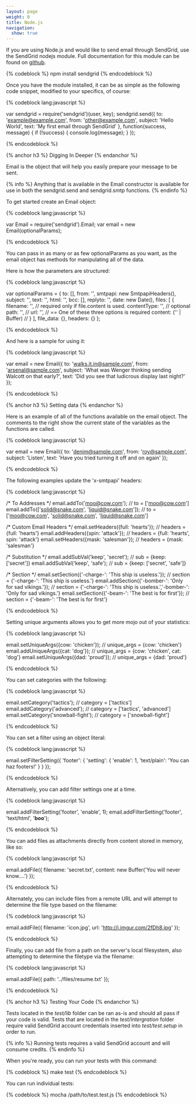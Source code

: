 ```yaml
---
layout: page
weight: 0
title: Node.js
navigation:
  show: true
---
```


If you are using Node.js and would like to send email through SendGrid, use the SendGrid nodejs module. Full documentation for this module can be found on [github](http://github.com/sendgrid/sendgrid-nodejs).



{% codeblock %}
npm install sendgrid
{% endcodeblock %}

<p>Once you have the module installed, it can be as simple as the following code snippet, modified to your specifics, of course:</p>


{% codeblock lang:javascript %}

var sendgrid  = require('sendgrid')(user, key);
sendgrid.send({
  to: 'example@example.com',
  from: 'other@example.com',
  subject: 'Hello World',
  text: 'My first email through SendGrid'
}, function(success, message) {
  if (!success) {
    console.log(message);
  }
});


{% endcodeblock %}


 
{% anchor h3 %} Digging In Deeper {% endanchor %}


Email is the object that will help you easily prepare your message to be sent.


{% info %} Anything that is available in the Email constructor is available for use in both the sendgrid.send and sendgrid.smtp functions. {% endinfo %}


To get started create an Email object:




{% codeblock lang:javascript %}

var Email = require('sendgrid').Email;
var email = new Email(optionalParams);


{% endcodeblock %}




You can pass in as many or as few optionalParams as you want, as the email object has methods for manipulating all of the data.

Here is how the parameters are structured:




{% codeblock lang:javascript %}

var optionalParams = {
  to: [],
  from: '',
  smtpapi: new SmtpapiHeaders(),
  subject: '',
  text: '',
  html: '',
  bcc: [],
  replyto: '',
  date: new Date(),
  files: [
    {
      filename: '',          // required only if file.content is used.
      contentType: '',       // optional
      path: '',              //
      url: '',               // == One of these three options is required
      content: ('' | Buffer) //
    }
  ],
  file_data: {},
  headers: {}
};


{% endcodeblock %}




And here is a sample for using it:




{% codeblock lang:javascript %}

var email = new Email({
  to: 'walks.it.in@sample.com',
  from: 'arsenal@sample.com',
  subject: 'What was Wenger thinking sending Walcott on that early?',
  text: 'Did you see that ludicrous display last night?'
});


{% endcodeblock %}


 
{% anchor h3 %} Setting data {% endanchor %}


Here is an example of all of the functions available on the email object. The comments to the right show the current state of the variables as the functions are called.




{% codeblock lang:javascript %}

var email = new Email({
  to: 'denim@sample.com',
  from: 'roy@sample.com',
  subject: 'Listen',
  text: 'Have you tried turning it off and on again'
});


{% endcodeblock %}




The following examples update the 'x-smtpapi' headers:




{% codeblock lang:javascript %}

/* To Addresses */
email.addTo('moo@cow.com');       // to = ['moo@cow.com']
email.addTo(['solid@snake.com',
            'liquid@snake.com']); // to = ['moo@cow.com', 'solid@snake.com', 'liquid@snake.com']

/* Custom Email Headers */
email.setHeaders({full: 'hearts'});   // headers = {full: 'hearts'}
email.addHeaders({spin: 'attack'});   // headers = {full: 'hearts', spin: 'attack'}
email.setHeaders({mask: 'salesman'}); // headers = {mask: 'salesman'}

/* Substitution */
email.addSubVal('keep', 'secret'); // sub = {keep: ['secret']}
email.addSubVal('keep', 'safe');   // sub = {keep: ['secret', 'safe']}

/* Section */
email.setSection({'-charge-': 'This ship is useless.'}); // section = {'-charge-': 'This ship is useless.'}
email.addSection({'-bomber-': 'Only for sad vikings.'}); // section = {'-charge-': 'This ship is useless.','-bomber-': 'Only for sad vikings.'}
email.setSection({'-beam-': 'The best is for first'});   // section = {'-beam-': 'The best is for first'}


{% endcodeblock %}




Setting unique arguments allows you to get more mojo out of your statistics:




{% codeblock lang:javascript %}

email.setUniqueArgs({cow: 'chicken'}); // unique_args = {cow: 'chicken'}
email.addUniqueArgs({cat: 'dog'});     // unique_args = {cow: 'chicken', cat: 'dog'}
email.setUniqueArgs({dad: 'proud'});   // unique_args = {dad: 'proud'}


{% endcodeblock %}




You can set categories with the following:




{% codeblock lang:javascript %}

email.setCategory('tactics');        // category = ['tactics']
email.addCategory('advanced');       // category = ['tactics', 'advanced']
email.setCategory('snowball-fight'); // category = ['snowball-fight']


{% endcodeblock %}




You can set a filter using an object literal:




{% codeblock lang:javascript %}

email.setFilterSetting({
  'footer': {
    'setting': {
      'enable': 1,
      'text/plain': 'You can haz footers!'
    }
  }
});


{% endcodeblock %}




Alternatively, you can add filter settings one at a time.




{% codeblock lang:javascript %}

email.addFilterSetting('footer', 'enable', 1);
email.addFilterSetting('footer', 'text/html', '<strong>boo</strong>');


{% endcodeblock %}




You can add files as attachments directly from content stored in memory, like so:




{% codeblock lang:javascript %}

email.addFile({
  filename: 'secret.txt',
  content:  new Buffer('You will never know....')
});


{% endcodeblock %}




Alternately, you can include files from a remote URL and will attempt to determine the file type based on the filename:




{% codeblock lang:javascript %}

email.addFile({
  filename: 'icon.jpg',
  url: 'http://i.imgur.com/2fDh8.jpg'
});


{% endcodeblock %}




Finally, you can add file from a path on the server's local filesystem, also attempting to determine the filetype via the filename:




{% codeblock lang:javascript %}

email.addFile({
  path: '../files/resume.txt'
});


{% endcodeblock %}


 
{% anchor h3 %} Testing Your Code {% endanchor %}


Tests located in the *test/lib* folder can be ran as-is and should all pass if your code is valid. Tests that are located in the *test/intergration* folder require valid SendGrid account credentials inserted into *test/test.setup* in order to run.


{% info %} Running tests requires a valid SendGrid account and will consume credits. {% endinfo %}


When you're ready, you can run your tests with this command:



{% codeblock %}
make test
{% endcodeblock %}

<p>You can run individual tests:</p>
{% codeblock %}
mocha /path/to/test.test.js
{% endcodeblock %}


